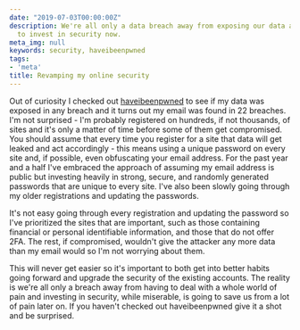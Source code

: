 ```yaml
---
date: "2019-07-03T00:00:00Z"
description: We're all only a data breach away from exposing our data and it's important
  to invest in security now.
meta_img: null
keywords: security, haveibeenpwned
tags:
- 'meta'
title: Revamping my online security
---
```


Out of curiosity I checked out [haveibeenpwned](https://haveibeenpwned.com/) to see if my data was exposed in any breach and it turns out my email was found in 22 breaches. I'm not surprised - I'm probably registered on hundreds, if not thousands, of sites and it's only a matter of time before some of them get compromised. You should assume that every time you register for a site that data will get leaked and act accordingly - this means using a unique password on every site and, if possible, even obfuscating your email address. For the past year and a half I've embraced the approach of assuming my email address is public but investing heavily in strong, secure, and randomly generated passwords that are unique to every site. I've also been slowly going through my older registrations and updating the passwords.

It's not easy going through every registration and updating the password so I've prioritized the sites that are important, such as those containing financial or personal identifiable information, and those that do not offer 2FA. The rest, if compromised, wouldn't give the attacker any more data than my email would so I'm not worrying about them.

This will never get easier so it's important to both get into better habits going forward and upgrade the security of the existing accounts. The reality is we're all only a breach away from having to deal with a whole world of pain and investing in security, while miserable, is going to save us from a lot of pain later on. If you haven't checked out haveibeenpwned give it a shot and be surprised.

